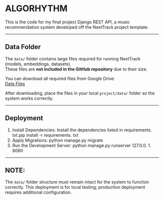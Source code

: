 # ALGORHYTHM

This is the code for my final project Django REST API, a music recommendation system developed off the NextTrack project template.

---

## Data Folder

The `data/` folder contains large files required for running NextTrack (models, embeddings, datasets).  
These files are **not included in the GitHub repository** due to their size.

You can download all required files from Google Drive:  
[Data Files]((https://drive.google.com/drive/folders/1khUtVbyatmDqDkF9PCeWgyWded5AoJbp?usp=share_link))

After downloading, place the files in your local `project/data/` folder so the system works correctly.

---

## Deployment

1. Install Dependencies: Install the dependencies listed in requirements. txt.pip install -r requirements. txt
2. Apply Migrations: python manage.py migrate
3. Run the Development Server: python manage.py runserver 127.0.0. 1. 8080

---

## NOTE:
The `data/` folder structure must remain intact for the system to function correctly. 
This deployment is for local testing; production deployment requires additional configuration.
